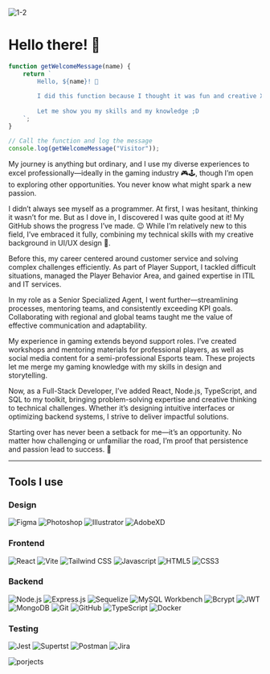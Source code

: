 
![1-2](https://github.com/user-attachments/assets/c169fd88-572d-4a55-bc57-d24be8810179)
# Hello there! 👀 

```javascript
function getWelcomeMessage(name) {
    return `
        Hello, ${name}! 👋
        
        I did this function because I thought it was fun and creative XD
        
        Let me show you my skills and my knowledge ;D
    `;
}

// Call the function and log the message
console.log(getWelcomeMessage("Visitor"));

````

My journey is anything but ordinary, and I use my diverse experiences to excel professionally—ideally in the gaming industry 🎮🕹, though I’m open to exploring other opportunities. You never know what might spark a new passion.

I didn’t always see myself as a programmer. At first, I was hesitant, thinking it wasn’t for me. But as I dove in, I discovered I was quite good at it! My GitHub shows the progress I’ve made. 😉 While I’m relatively new to this field, I’ve embraced it fully, combining my technical skills with my creative background in UI/UX design 🎨.

Before this, my career centered around customer service and solving complex challenges efficiently. As part of Player Support, I tackled difficult situations, managed the Player Behavior Area, and gained expertise in ITIL and IT services.

In my role as a Senior Specialized Agent, I went further—streamlining processes, mentoring teams, and consistently exceeding KPI goals. Collaborating with regional and global teams taught me the value of effective communication and adaptability.

My experience in gaming extends beyond support roles. I’ve created workshops and mentoring materials for professional players, as well as social media content for a semi-professional Esports team. These projects let me merge my gaming knowledge with my skills in design and storytelling.

Now, as a Full-Stack Developer, I’ve added React, Node.js, TypeScript, and SQL to my toolkit, bringing problem-solving expertise and creative thinking to technical challenges. Whether it’s designing intuitive interfaces or optimizing backend systems, I strive to deliver impactful solutions.

Starting over has never been a setback for me—it’s an opportunity. No matter how challenging or unfamiliar the road, I’m proof that persistence and passion lead to success. 🚀

--- 
## Tools I use 

### **Design**

![Figma](https://img.shields.io/badge/Figma-000?style=for-the-badge&logo=figma&logoColor=blue) ![Photoshop](https://img.shields.io/badge/Photoshop-000?style=for-the-badge&logo=adobephotoshop&logoColor=purple) ![Illustrator](https://img.shields.io/badge/Illustrator-000?style=for-the-badge&logo=adobeillustrator&logoColor=blue) ![AdobeXD](https://img.shields.io/badge/AdobeXD-000?style=for-the-badge&logo=adobexd&logoColor=purple)

### **Frontend**

![React](https://img.shields.io/badge/React-black?style=for-the-badge&logo=react&logoColor=blue) ![Vite](https://img.shields.io/badge/Vite-000000?style=for-the-badge&logo=vite&logoColor=purple) ![Tailwind CSS](https://img.shields.io/badge/Tailwind%20CSS-black?style=for-the-badge&logo=tailwindcss&logoColor=blue) ![Javascript](https://img.shields.io/badge/Javascript-000?style=for-the-badge&logo=javascript&logoColor=purple) ![HTML5](https://img.shields.io/badge/HTML5-000?style=for-the-badge&logo=html5&logoColor=blue)
![CSS3](https://img.shields.io/badge/CSS3-000?style=for-the-badge&logo=css3&logoColor=purple)

### **Backend** 

![Node.js](https://img.shields.io/badge/Node.js-black?style=for-the-badge&logo=node.js&logoColor=blue) ![Express.js](https://img.shields.io/badge/Express.js-black?style=for-the-badge&logo=express&logoColor=purple) ![Sequelize](https://img.shields.io/badge/Sequelize-black?style=for-the-badge&logo=sequelize&logoColor=blue) ![MySQL Workbench](https://img.shields.io/badge/MySQL_Workbench-black?style=for-the-badge&logo=mysql&logoColor=purple) ![Bcrypt](https://img.shields.io/badge/Bcrypt-black?style=for-the-badge&logo=bcrypt&logoColor=blue) ![JWT](https://img.shields.io/badge/JWT-000000?style=for-the-badge&logo=json-web-tokens&logoColor=purple) ![MongoDB](https://img.shields.io/badge/MongoDB-000?style=for-the-badge&logo=mongodb&logoColor=blue)  ![Git](https://img.shields.io/badge/Git-000?style=for-the-badge&logo=git&logoColor=blue) ![GitHub](https://img.shields.io/badge/GitHub-000?style=for-the-badge&logo=github&logoColor=purple) ![TypeScript](https://img.shields.io/badge/TypeScript-000?style=for-the-badge&logo=typescript&logoColor=blue) ![Docker](https://img.shields.io/badge/Docker-000?style=for-the-badge&logo=docker&logoColor=purple)

### **Testing**

![Jest](https://img.shields.io/badge/Jest-blue?style=for-the-badge&logo=jest&logoColor=white) ![Supertst](https://img.shields.io/badge/Supertst-blue?style=for-the-badge&logo=supertest&logoColor=white) ![Postman](https://img.shields.io/badge/Postman-000?style=for-the-badge&logo=postman&logoColor=purple) ![Jira](https://img.shields.io/badge/Jira-000?style=for-the-badge&logo=jira&logoColor=blue)

![porjects](https://github.com/user-attachments/assets/9acbd61c-37d1-4f1d-9bda-ef4b339accd8)

<!---
DarthVada36/DarthVada36 is a ✨ special ✨ repository because its `README.md` (this file) appears on your GitHub profile.
You can click the Preview link to take a look at your changes.
--->
